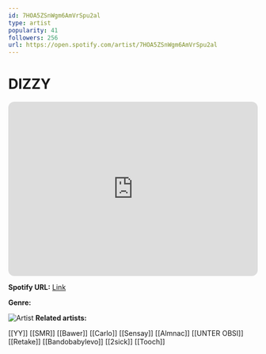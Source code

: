 ```yaml
---
id: 7HOA5ZSnWgm6AmVrSpu2al
type: artist
popularity: 41
followers: 256
url: https://open.spotify.com/artist/7HOA5ZSnWgm6AmVrSpu2al
---
```

# DIZZY

<iframe style="border-radius:12px" src="https://open.spotify.com/embed/artist/7HOA5ZSnWgm6AmVrSpu2al" width="100%" height="352" frameBorder="0" allowfullscreen="" allow="autoplay; clipboard-write; encrypted-media; fullscreen; picture-in-picture" loading="lazy"></iframe>

**Spotify URL:** [Link](https://open.spotify.com/artist/7HOA5ZSnWgm6AmVrSpu2al)

**Genre:** 

![Artist](https://i.scdn.co/image/ab6761610000e5eb5c9c87fc6324d733b4ca215e)
**Related artists:**

[[YY]]
[[SMR]]
[[Bawer]]
[[Carlo]]
[[Sensay]]
[[Almnac]]
[[UNTER OBSI]]
[[Retake]]
[[Bandobabylevo]]
[[2sick]]
[[Tooch]]
